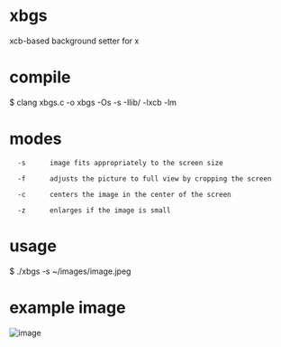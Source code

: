 # xbgs
xcb-based background setter for x

# compile
$ clang xbgs.c -o xbgs -Os -s -Ilib/ -lxcb -lm

# modes
```
  -s      image fits appropriately to the screen size

  -f      adjusts the picture to full view by cropping the screen

  -c      centers the image in the center of the screen

  -z      enlarges if the image is small
```

# usage
$ ./xbgs -s ~/images/image.jpeg

# example image
![image](https://github.com/user-attachments/assets/719a51a4-6c3f-4f00-8cfb-22c1a26d19d6)
